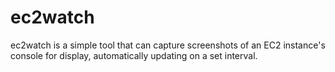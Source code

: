 # ec2watch
ec2watch is a simple tool that can capture screenshots of an EC2 instance's console for display, automatically updating on a set interval. 
